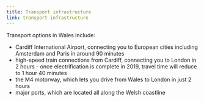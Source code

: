 ```yaml
---
title: Transport infrastructure
link: transport infrastructure
---
```

Transport options in Wales include:


- Cardiff International Airport, connecting you to European cities including Amsterdam and Paris in around 90 minutes
- high-speed train connections from Cardiff, connecting you to London in 2 hours - once electrification is complete in 2019, travel time will reduce to 1 hour 40 minutes 
- the M4 motorway, which lets you drive from Wales to London in just 2 hours
- major ports, which are located all along the Welsh coastline
